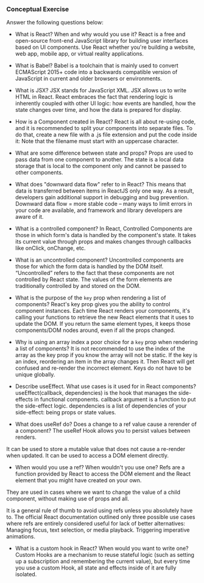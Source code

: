 ### Conceptual Exercise

Answer the following questions below:

- What is React? When and why would you use it?
React is a free and open-source front-end JavaScript library for building user interfaces based on UI components.
Use React whether you're building a website, web app, mobile app, or virtual reality applications.


- What is Babel?
Babel is a toolchain that is mainly used to convert ECMAScript 2015+ code into a backwards compatible version of JavaScript in current and older browsers or environments. 


- What is JSX?
JSX stands for JavaScript XML. JSX allows us to write HTML in React. React embraces the fact that rendering logic is inherently coupled with other UI logic: how events are handled, how the state changes over time, and how the data is prepared for display.


- How is a Component created in React?
React is all about re-using code, and it is recommended to split your components into separate files. To do that, create a new file with a .js file extension and put the code inside it: Note that the filename must start with an uppercase character.


- What are some difference between state and props?
Props are used to pass data from one component to another. The state is a local data storage that is local to the component only and cannot be passed to other components.


- What does "downward data flow" refer to in React?
This means that data is transferred between items in ReactJS only one way. As a result, developers gain additional support in debugging and bug prevention. Downward data flow = more stable code – many ways to limit errors in your code are available, and framework and library developers are aware of it. 

- What is a controlled component?
In React, Controlled Components are those in which form's data is handled by the component's state. It takes its current value through props and makes changes through callbacks like onClick, onChange, etc.


- What is an uncontrolled component?
Uncontrolled components are those for which the form data is handled by the DOM itself. “Uncontrolled” refers to the fact that these components are not controlled by React state. The values of the form elements are traditionally controlled by and stored on the DOM.


- What is the purpose of the `key` prop when rendering a list of components?
React's key prop gives you the ability to control component instances. Each time React renders your components, it's calling your functions to retrieve the new React elements that it uses to update the DOM. If you return the same element types, it keeps those components/DOM nodes around, even if all the props changed.


- Why is using an array index a poor choice for a `key` prop when rendering a list of components?
It is not recommended to use the index of the array as the key prop if you know the array will not be static. If the key is an index, reordering an item in the array changes it. Then React will get confused and re-render the incorrect element. Keys do not have to be unique globally.


- Describe useEffect.  What use cases is it used for in React components?
useEffect(callback, dependencies) is the hook that manages the side-effects in functional components. callback argument is a function to put the side-effect logic. dependencies is a list of dependencies of your side-effect: being props or state values.


- What does useRef do?  Does a change to a ref value cause a rerender of a component?
The useRef Hook allows you to persist values between renders. 

It can be used to store a mutable value that does not cause a re-render when updated. It can be used to access a DOM element directly.


- When would you use a ref? When wouldn't you use one?
Refs are a function provided by React to access the DOM element and the React element that you might have created on your own. 

They are used in cases where we want to change the value of a child component, without making use of props and all.

It is a general rule of thumb to avoid using refs unless you absolutely have to. The official React documentation outlined only three possible use cases where refs are entirely considered useful for lack of better alternatives: Managing focus, text selection, or media playback. Triggering imperative animations.


- What is a custom hook in React? When would you want to write one?
Custom Hooks are a mechanism to reuse stateful logic (such as setting up a subscription and remembering the current value), but every time you use a custom Hook, all state and effects inside of it are fully isolated.

